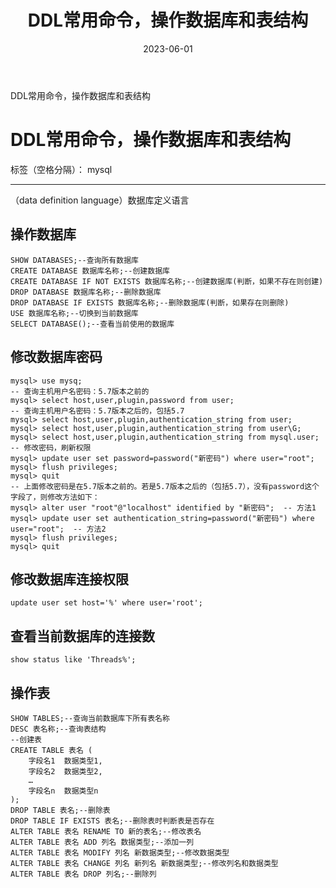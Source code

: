 ﻿---
title: DDL常用命令，操作数据库和表结构
icon: pen-to-square
date: 2023-06-01
lastUpdated: true
category:
  - mysql

tag:
  - sql

---

DDL常用命令，操作数据库和表结构
<!-- more -->


# DDL常用命令，操作数据库和表结构

标签（空格分隔）： mysql

---
（data definition language）数据库定义语言
## 操作数据库
```shell
SHOW DATABASES;--查询所有数据库
CREATE DATABASE 数据库名称;--创建数据库
CREATE DATABASE IF NOT EXISTS 数据库名称;--创建数据库(判断，如果不存在则创建)
DROP DATABASE 数据库名称;--删除数据库
DROP DATABASE IF EXISTS 数据库名称;--删除数据库(判断，如果存在则删除)
USE 数据库名称;--切换到当前数据库
SELECT DATABASE();--查看当前使用的数据库
```


## 修改数据库密码
```shell
mysql> use mysq;
-- 查询主机用户名密码：5.7版本之前的
mysql> select host,user,plugin,password from user;
-- 查询主机用户名密码：5.7版本之后的，包括5.7
mysql> select host,user,plugin,authentication_string from user;
mysql> select host,user,plugin,authentication_string from user\G;
mysql> select host,user,plugin,authentication_string from mysql.user;
-- 修改密码，刷新权限
mysql> update user set password=password("新密码") where user="root";
mysql> flush privileges;
mysql> quit
-- 上面修改密码是在5.7版本之前的。若是5.7版本之后的（包括5.7），没有password这个字段了，则修改方法如下：
mysql> alter user "root"@"localhost" identified by "新密码";  -- 方法1
mysql> update user set authentication_string=password("新密码") where user="root";  -- 方法2
mysql> flush privileges;
mysql> quit
```

## 修改数据库连接权限
```shell
update user set host='%' where user='root';
```
## 查看当前数据库的连接数
```shell
show status like 'Threads%';
```

## 操作表
```shell
SHOW TABLES;--查询当前数据库下所有表名称
DESC 表名称;--查询表结构
--创建表
CREATE TABLE 表名 (
	字段名1  数据类型1,
	字段名2  数据类型2,
	…
	字段名n  数据类型n
);
DROP TABLE 表名;--删除表
DROP TABLE IF EXISTS 表名;--删除表时判断表是否存在
ALTER TABLE 表名 RENAME TO 新的表名;--修改表名
ALTER TABLE 表名 ADD 列名 数据类型;--添加一列
ALTER TABLE 表名 MODIFY 列名 新数据类型;--修改数据类型
ALTER TABLE 表名 CHANGE 列名 新列名 新数据类型;--修改列名和数据类型
ALTER TABLE 表名 DROP 列名;--删除列
```




